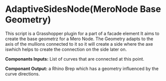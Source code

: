 # AdaptiveSidesNode(MeroNode Base Geometry)

This script is a Grasshopper plugin for a part of a facade element
It aims to create the base geometrz for a Mero Node.
The Geometry adapts to the axis of the mullions connected to it so it will create a side where the axe iswhich helps to create the connection on the side later on.

**Componants Inputs:**
List of curves that are connected at this point.

**Componant Output:**
a Rhino Brep which has a geometry influenced by the curve directions.
